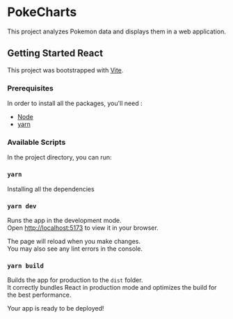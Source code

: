 # PokeCharts
This project analyzes Pokemon data and displays them in a web application.


## Getting Started React

This project was bootstrapped with [Vite](https://vitejs.dev/guide/).

### Prerequisites

In order to install all the packages, you'll need :
- [Node](https://nodejs.org/en/)
- [yarn](https://classic.yarnpkg.com/en/docs/getting-started)

### Available Scripts

In the project directory, you can run:

### `yarn`

Installing all the dependencies

### `yarn dev`

Runs the app in the development mode.\
Open [http://localhost:5173](http://localhost:5173) to view it in your browser.

The page will reload when you make changes.\
You may also see any lint errors in the console.


### `yarn build`

Builds the app for production to the `dist` folder.\
It correctly bundles React in production mode and optimizes the build for the best performance.

Your app is ready to be deployed!